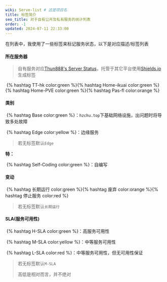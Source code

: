 ```yaml
---
wiki: Serve-list # 这是项目名
title: 标签简介
seo_title: 对于自有公开及私有服务的统计列表
order: -1
updated: 2024-07-11 22:33:00
---
```


在列表中，我使用了一些标签来标记服务状态，以下是对应描述/标签列表

#### 所在服务器

> 自有服务对应[Thun888's Server Status](https://monitor.hzchu.top/)，托管于其它平台使用[Shields.io](https://shields.io/)生成标签
>

​	{% hashtag TT-hk color:green %}{% hashtag Home-ikuai color:green %}{% hashtag Home-PVE color:green %}{% hashtag Pas-fl color:orange %}

#### 类别

​	{% hashtag Base color:green %}：`hzchu.top`下基础网络设施，出问题时将导致多处故障

​	{% hashtag Edge color:yellow %}：边缘服务

> 若无标签默认`Edge `

**特：**

​	{% hashtag Self-Coding color:green %}：自编写

#### 变动

​	{% hashtag 长期运行 color:green %}{% hashtag 废弃 color:orange %}{% hashtag 停止服务 color:red %}

> 若无标签默认`长期运行 `

#### SLA(服务可用性)

​	{% hashtag H-SLA color:green %}：高服务可用性

​	{% hashtag M-SLA color:yellow %}：中等服务可用性

​	{% hashtag L-SLA color:red %}：中等服务可用性，但无可用性保证

> 若无标签默认`M-SLA`
>
> 高低是相对而言，并不绝对